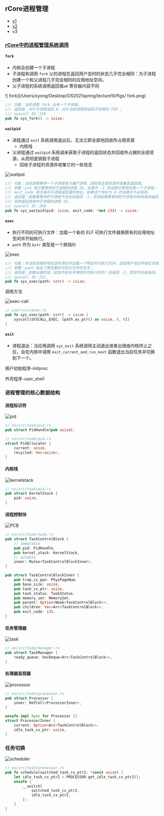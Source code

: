 ## rCore进程管理

* [v1](https://github.com/LearningOS/os-lectures/blob/d3a86df7dd85020cc35dacebd4f438619d25355b/lecture10/slide-10-02.md)
* [v2](https://github.com/LearningOS/os-lectures/blob/e096bea06a5b054aa9b87ffde6373c0a4cb3cda7/lecture10/slide-10-02.md)
* v3

### [rCore中的进程管理系统调用](https://rcore-os.github.io/rCore-Tutorial-Book-v3/chapter5/1process.html#id4)

#### `fork`

* 内核会创建一个子进程
* 子进程和调用 `fork` 父的进程在返回用户态时的状态几乎完全相同：为子进程创建一个和父进程几乎完全相同的应用地址空间。
* 父子进程的系统调用返回值`a0` 寄存器内容不同

![ fork](/Users/xyong/Desktop/OS2021spring/lecture10/figs/ fork.png)

```rust
/// 功能：当前进程 fork 出来一个子进程。
/// 返回值：对于子进程返回 0，对于当前进程则返回子进程的 PID 。
/// syscall ID：220
pub fn sys_fork() -> isize;
```

#### `waitpid`

* 进程通过 `exit` 系统调用退出后，无法立即全部地回收所占用资源
  * 内核栈
* 父进程通过 `waitpid` 系统调来获取子进程的返回状态并回收所占据的全部资源，从而彻底销毁子进程
  * 回收子进程的资源并收集它的一些信息

![waitpid](/Users/xyong/Desktop/OS2021spring/lecture10/figs/waitpid.png)

```rust
/// 功能：当前进程等待一个子进程变为僵尸进程，回收其全部资源并收集其返回值。
/// 参数：pid 表示要等待的子进程的进程 ID，如果为 -1 的话表示等待任意一个子进程；
/// exit_code 表示保存子进程返回值的地址，如果这个地址为 0 的话表示不必保存。
/// 返回值：如果要等待的子进程不存在则返回 -1；否则如果要等待的子进程均未结束则返回 -2；
/// 否则返回结束的子进程的进程 ID。
/// syscall ID：260
pub fn sys_waitpid(pid: isize, exit_code: *mut i32) -> isize;
```

#### `exec`

* 执行不同的可执行文件：加载一个新的 ELF 可执行文件替换原有的应用地址空间并开始执行。
* `path` 作为 `&str` 类型是一个胖指针

![exec](/Users/xyong/Desktop/OS2021spring/lecture10/figs/exec.png)

```rust
/// 功能：将当前进程的地址空间清空并加载一个特定的可执行文件，返回用户态后开始它的执行。
/// 参数：path 给出了要加载的可执行文件的名字；
/// 返回值：如果出错的话（如找不到名字相符的可执行文件）则返回 -1，否则不应该返回。
/// syscall ID：221
pub fn sys_exec(path: &str) -> isize;
```

调用方法

![exec-call](/Users/xyong/Desktop/OS2021spring/lecture10/figs/exec-call.png)

```rust
// user/src/exec.rs
pub fn sys_exec(path: &str) -> isize {
    syscall(SYSCALL_EXEC, [path.as_ptr() as usize, 0, 0])
}
```



#### `exit`

* 进程退出：当应用调用 `sys_exit` 系统调用主动退出或者出错由内核终止之后，会在内核中调用 `exit_current_and_run_next` 函数退出当前任务并切换到下一个。

用户初始程序-initproc

外壳程序-user_shell

### 进程管理的核心数据结构

#### 进程标识符

![pid](/Users/xyong/Desktop/OS2021spring/lecture10/figs/pid.png)

```rust
// os/src/task/pid.rs
pub struct PidHandle(pub usize);

// os/src/task/pid.rs
struct PidAllocator {
    current: usize,
    recycled: Vec<usize>,
}
```

#### 内核栈

![kernelstack](/Users/xyong/Desktop/OS2021spring/lecture10/figs/kernelstack.png)

```rust
// os/src/task/pid.rs
pub struct KernelStack {
    pid: usize,
}
```

#### 进程控制块

![PCB](/Users/xyong/Desktop/OS2021spring/lecture10/figs/PCB.png)

```rust
// os/src/task/task.rs
pub struct TaskControlBlock {
    // immutable
    pub pid: PidHandle,
    pub kernel_stack: KernelStack,
    // mutable
    inner: Mutex<TaskControlBlockInner>,
}

pub struct TaskControlBlockInner {
    pub trap_cx_ppn: PhysPageNum,
    pub base_size: usize,
    pub task_cx_ptr: usize,
    pub task_status: TaskStatus,
    pub memory_set: MemorySet,
    pub parent: Option<Weak<TaskControlBlock>>,
    pub children: Vec<Arc<TaskControlBlock>>,
    pub exit_code: i32,
}
```

#### 任务管理器

![task](/Users/xyong/Desktop/OS2021spring/lecture10/figs/task.png)

```rust
// os/src/task/manager.rs
pub struct TaskManager {
    ready_queue: VecDeque<Arc<TaskControlBlock>>,
}
```

#### 处理器监视器

![processor](/Users/xyong/Desktop/OS2021spring/lecture10/figs/processor.png)

```rust
// os/src/task/processor.rs
pub struct Processor {
    inner: RefCell<ProcessorInner>,
}

unsafe impl Sync for Processor {}
struct ProcessorInner {
    current: Option<Arc<TaskControlBlock>>,
    idle_task_cx_ptr: usize,
}
```

### 任务切换

![scheduler](/Users/xyong/Desktop/OS2021spring/lecture10/figs/scheduler.png)

```rust
// os/src/task/processor.rs
pub fn schedule(switched_task_cx_ptr2: *const usize) {
    let idle_task_cx_ptr2 = PROCESSOR.get_idle_task_cx_ptr2();
    unsafe {
        __switch(
            switched_task_cx_ptr2,
            idle_task_cx_ptr2,
        );
    }
}
```
